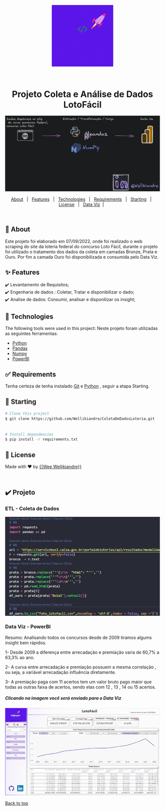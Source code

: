 <div align="center" id="top"> 
  <a href="https://www.linkedin.com/in/wellikiandre/">
    <img src="img/Wellikiandre_weeDevelop.gif" alt="Fundamentos De Engenharia De Dados" width="200px" /> 
</a>

  &#xa0;

  <!-- <a href="https://www.linkedin.com/in/wellikiandre/">LinkdeIn</a> -->
</div>

<h1 align="center">Projeto Coleta e Análise de Dados LotoFácil</h1>

<p align="center">

<a href="https://www.linkedin.com/in/wellikiandre/">
    <img src="img/fluxo.png" alt="Fundamentos De Engenharia De Dados" /> 
</a>
  <!-- <img alt="Github top language" src="https://img.shields.io/github/languages/top/{{YOUR_GITHUB_USERNAME}}/padronização-de-readme-de-projeto?color=56BEB8">-->

  <!-- <img alt="Github language count" src="https://img.shields.io/github/languages/count/{{YOUR_GITHUB_USERNAME}}/padronização-de-readme-de-projeto?color=56BEB8">-->

 <!-- <img alt="Repository size" src="https://img.shields.io/github/repo-size/{{YOUR_GITHUB_USERNAME}}/padronização-de-readme-de-projeto?color=56BEB8">-->

  <!--<img alt="License" src="https://img.shields.io/github/license/{{YOUR_GITHUB_USERNAME}}/padronização-de-readme-de-projeto?color=56BEB8">-->

  <!-- <img alt="Github issues" src="https://img.shields.io/github/issues/{{YOUR_GITHUB_USERNAME}}/padronização-de-readme-de-projeto?color=56BEB8" /> -->

  <!-- <img alt="Github forks" src="https://img.shields.io/github/forks/{{YOUR_GITHUB_USERNAME}}/padronização-de-readme-de-projeto?color=56BEB8" /> -->

  <!-- <img alt="Github stars" src="https://img.shields.io/github/stars/{{YOUR_GITHUB_USERNAME}}/padronização-de-readme-de-projeto?color=56BEB8" /> -->
</p>

<!-- Status -->

<!-- <h4 align="center"> 
	🚧  Padronização De Readme De Projeto 🚀 Under construction...  🚧
</h4> 


<hr> -->

<p align="center">
  <a href="#dart-about">About</a> &#xa0; | &#xa0; 
  <a href="#sparkles-features">Features</a> &#xa0; | &#xa0;
  <a href="#rocket-technologies">Technologies</a> &#xa0; | &#xa0;
  <a href="#white_check_mark-requirements">Requirements</a> &#xa0; | &#xa0;
  <a href="#checkered_flag-starting">Starting</a> &#xa0; | &#xa0;
  <a href="#memo-license">License</a> &#xa0; | &#xa0;
  <a href="#heavy_check_mark-projeto">Data Viz</a>&#xa0; | &#xa0;
</p>

<br>

## :dart: About ##

Este projeto foi elaborado em 07/09/2022, onde foi realizado o web scraping do site da loteria federal do concurso Loto Fácil, durante o projeto foi utilizado o tratamento dos dados da coleta em camadas Bronze, Prata e Ouro. Por fim a camada Ouro foi disponibilizada e consumida pelo Data Viz.

## :sparkles: Features ##

:heavy_check_mark: Levantamento de Requisitos;\
:heavy_check_mark: Engenharia de dados : Coletar, Tratar e disponibilizar o dado;\
:heavy_check_mark: Analise de dados: Consumir, analisar e disponilizar os insight;

## :rocket: Technologies ##

The following tools were used in this project:
Neste projeto foram utilizadas as seguintes ferramentas:

- [Python](https://www.python.org/)
- [Pandas](https://pandas.pydata.org/)
- [Numpy](https://numpy.org/)
- [PowerBI](https://powerbi.microsoft.com/pt-br/)

## :white_check_mark: Requirements ##

Tenha certeza de tenha instalado [Git](https://git-scm.com) e [Python](https://www.python.org/) , seguir a etapa Starting.

## :checkered_flag: Starting ##

```bash
# Clone this project
$ git clone https://github.com/Wellikiandre/ColetaDeDadosLoteria.git


# Install dependencies
$ pip install -r requirements.txt

```

## :memo: License ##

Made with :heart: by <a href="https://www.linkedin.com/in/wellikiandre/" target="_blank">{{Wee Wellikiandre}}</a>

&#xa0;

## :heavy_check_mark: Projeto ##

### ETL - Coleta de Dados ###


<a href="https://www.linkedin.com/in/wellikiandre/">
    <img src="img/ETL.png" alt="Dta Viz" /> 
</a>

### Data Viz - PowerBI ###

Resumo: Analisando todos os concursos desde de 2009 tiramos algums insight bem rápidos.
<p>
1- Desde 2009 a diferença entre arrecadação e premiação varia de 60,7% a 63,3% ao ano.
</p>
<p>
2- A curva entre arrecadação e premiação possuem a mesma correlação , ou seja, a variável arrecadação influência diretamente.
</p>
<p>
3- A premiação paga com 11 acertos tem um valor bruto pago maior que todas as outras faixa de acertos, sendo elas com 12 , 13 , 14 ou 15 acertos. 
</p>

##### Clicando na imagem você será enviado para o Data Viz

<a href="https://app.powerbi.com/view?r=eyJrIjoiNWU3N2YyMDQtMjk5Yy00YzQxLTgyMDktYWZmNDA4ZDc2NTA5IiwidCI6IjYyN2Y5OGM3LTQwNWQtNDdmOS05MGVlLTA4OWMzNTRlNWRmZCJ9">
    <img src="img/Dashboard.png" alt="Dta Viz" /> 
</a>

<a href="#top">Back to top</a>
